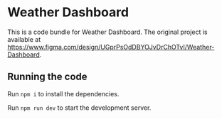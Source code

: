 
  # Weather Dashboard

  This is a code bundle for Weather Dashboard. The original project is available at https://www.figma.com/design/UGprPsOdDBYOJvDrChOTvI/Weather-Dashboard.

  ## Running the code

  Run `npm i` to install the dependencies.

  Run `npm run dev` to start the development server.
  